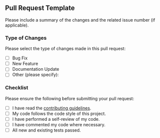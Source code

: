 ## Pull Request Template

Please include a summary of the changes and the related issue number (if applicable).

### Type of Changes
Please select the type of changes made in this pull request:
- [ ] Bug Fix
- [ ] New Feature
- [ ] Documentation Update
- [ ] Other (please specify):

### Checklist
Please ensure the following before submitting your pull request:
- [ ] I have read the [contributing guidelines](link-to-contributing-guidelines).
- [ ] My code follows the code style of this project.
- [ ] I have performed a self-review of my code.
- [ ] I have commented my code where necessary.
- [ ] All new and existing tests passed.
